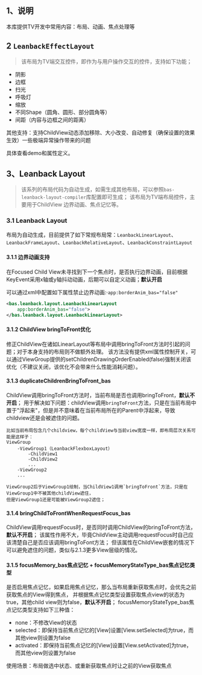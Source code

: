 ## 1、说明
本库提供TV开发中常用内容：布局、动画、焦点处理等

## 2 `LeanbackEffectLayout`
>该布局为TV端交互控件，即作为与用户操作交互的控件，支持如下功能；
- 阴影
- 边框
- 扫光
- 呼吸灯
- 缩放
- 不同Shape（圆角、圆形、部分圆角等）
- 间距（内容与边框之间的距离）

其他支持：支持ChildView动态添加移除、大小改变、自动修复（确保设置的效果生效）一些极端异常操作带来的问题

具体查看demo和属性定义。

## 3、Leanback Layout
>该系列的布局代码为自动生成，如需生成其他布局，可以参照`bas-leanback-layout-compiler`库配置即可生成；
>该布局为TV端布局控件，主要用于ChildView 边界动画、焦点记忆等。

### 3.1 Leanback Layout
布局为自动生成，目前提供了如下常规布局常：`LeanbackLinearLayout`、`LeanbackFrameLayout`、`LeanbackRelativeLayout`、`LeanbackConstraintLayout`

#### 3.1.1 边界动画支持
在Focused Child View未寻找到下一个焦点时，是否执行边界动画，目前根据KeyEvent采用x轴或y轴抖动动画，后期可以自定义动画；**默认开启**

可以通过xml中配置如下属性禁止边界动画:·`app:borderAnim_bas="false"`
```xml
<bas.leanback.layout.LeanbackLinearLayout 
    app:borderAnim_bas="false">
</bas.leanback.layout.LeanbackLinearLayout>
```
  
#### 3.1.2 ChildView bringToFront优化
修正ChildView在诸如LinearLayout等布局中调用bringToFront方法时引起的问题；对于本身支持的布局则不做额外处理。
该方法没有提供xml属性控制开关，可以通过ViewGroup提供的setChildrenDrawingOrderEnabled(false)强制关闭该优化（不建议关闭，该优化不会带来什么性能消耗问题）。

#### 3.1.3 duplicateChildrenBringToFront_bas
ChildView调用bringToFront方法时，当前布局是否也调用bringToFront，**默认不开启**；
用于解决如下问题：childView调用`bringToFront`方法，只是在当前布局中置于"浮起来"，但是并不意味着在当前布局所在的Parent中浮起来，导致childview还是会被遮住的问题。
```
比如当前布局包含几个childview，每个childView与当前view宽度一样，即布局层次关系可能是这样子：
ViewGroup
    -ViewGroup1（LeanbackFlexboxLayout）
        -ChildView1       
        -ChildView2      
        ...       
    -ViewGroup2  
    ...

ViewGroup2后于ViewGroup1绘制，当ChildView1调用`bringToFront`方法，只是在ViewGroup1中不被其他childView遮住，
但是ViewGroup1还是可能被ViewGroup2遮住；

```

#### 3.1.4 bringChildToFrontWhenRequestFocus_bas
ChildView调用requestFocus时，是否同时调用ChildView的bringToFront方法，**默认不开启**；
该属性作用不大，毕竟ChildView主动调用requestFocus时自己应该清楚自己是否应该调用bringToFont方法；
但该属性在ChildView嵌套的情况下可以避免遮住的问题，类似与2.1.3更多View层级的情况。

#### 3.1.5 focusMemory_bas焦点记忆 + focusMemoryStateType_bas焦点记忆类型
是否启用焦点记忆，如果启用焦点记忆，那么当布局重新获取焦点时，会优先之前获取焦点的View得到焦点，
并根据焦点记忆类型设置获取焦点view的状态为true，其他child view则为false，**默认不开启**；
focusMemoryStateType_bas焦点记忆类型支持如下三种值：
- none：不修改View的状态
- selected：即保持当前焦点记忆的[View]设置[View.setSelected]为true，而其他view则设置为false
- activated：即保持当前焦点记忆的[View]设置[View.setActivated]为true，而其他view则设置为false

使用场景：布局做选中状态、或重新获取焦点时让之前的View获取焦点



